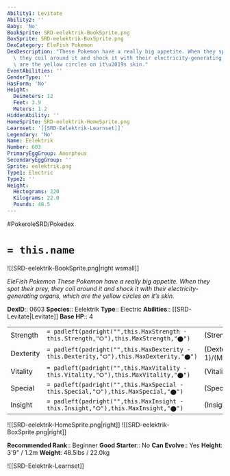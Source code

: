 ```yaml
---
Ability1: Levitate
Ability2: ''
Baby: 'No'
BookSprite: SRD-eelektrik-BookSprite.png
BoxSprite: SRD-eelektrik-BoxSprite.png
DexCategory: EleFish Pokemon
DexDescription: "These Pokemon have a really big appetite. When they spot their prey,\
  \ they coil around it and shock it with their electricity-generating organs, which\
  \ are the yellow circles on it\u2019s skin."
EventAbilities: ''
GenderType: ''
HasForm: 'No'
Height:
  Deimeters: 12
  Feet: 3.9
  Meters: 1.2
HiddenAbility: ''
HomeSprite: SRD-eelektrik-HomeSprite.png
Learnset: '[[SRD-Eelektrik-Learnset]]'
Legendary: 'No'
Name: Eelektrik
Number: 603
PrimaryEggGroup: Amorphous
SecondaryEggGroup: ''
Sprite: eelektrik.png
Type1: Electric
Type2: ''
Weight:
  Hectograms: 220
  Kilograms: 22.0
  Pounds: 48.5
---
```


#PokeroleSRD/Pokedex

# `= this.name`

![[SRD-eelektrik-BookSprite.png|right wsmall]]

*EleFish Pokemon*
*These Pokemon have a really big appetite. When they spot their prey, they coil around it and shock it with their electricity-generating organs, which are the yellow circles on it’s skin.*

**DexID**:: 0603
**Species**:: Eelektrik
**Type**:: Electric
**Abilities**:: [[SRD-Levitate|Levitate]]
**Base HP**:: 4

|           |                                                                                        |                                          |
| --------- | -------------------------------------------------------------------------------------- | ---------------------------------------- |
| Strength  | `= padleft(padright("",this.MaxStrength - this.Strength,"⭘"),this.MaxStrength,"⬤")`    | (Strength::2)/(MaxStrength::5)   |
| Dexterity | `= padleft(padright("",this.MaxDexterity - this.Dexterity,"⭘"),this.MaxDexterity,"⬤")` | (Dexterity:: 1)/(MaxDexterity::3) |
| Vitality  | `= padleft(padright("",this.MaxVitality - this.Vitality,"⭘"),this.MaxVitality,"⬤")`    | (Vitality::2)/(MaxVitality::5)   |
| Special   | `= padleft(padright("",this.MaxSpecial - this.Special,"⭘"),this.MaxSpecial,"⬤")`       | (Special::2)/(MaxSpecial::5)     |
| Insight   | `= padleft(padright("",this.MaxInsight - this.Insight,"⭘"),this.MaxInsight,"⬤")`       | (Insight::2)/(MaxInsight::5)     |

![[SRD-eelektrik-HomeSprite.png|right]]
![[SRD-eelektrik-BoxSprite.png|right]]

**Recommended Rank**:: Beginner
**Good Starter**:: No
**Can Evolve**:: Yes
**Height**: 3'9" / 1.2m
**Weight**: 48.5lbs / 22.0kg

![[SRD-Eelektrik-Learnset]]